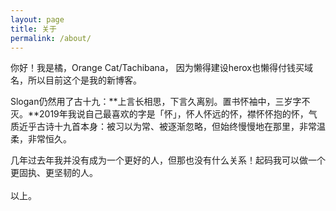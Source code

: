 ```yaml
---
layout: page
title: 关于
permalink: /about/
---
```


你好！我是橘，Orange Cat/Tachibana，
因为懒得建设herox也懒得付钱买域名，所以目前这个是我的新博客。

Slogan仍然用了古十九：**上言长相思，下言久离别。置书怀袖中，三岁字不灭。**2019年我说自己最喜欢的字是「怀」，怀人怀远的怀，襟怀怀抱的怀，气质近乎古诗十九首本身：被习以为常、被逐渐忽略，但始终慢慢地在那里，非常温柔，非常恒久。

几年过去年我并没有成为一个更好的人，但那也没有什么关系！起码我可以做一个更固执、更坚韧的人。
<br><br>
以上。
